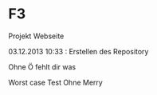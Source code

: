 F3
==

Projekt Webseite

03.12.2013 10:33 : Erstellen des Repository

Ohne Ö fehlt dir was

Worst case Test Ohne Merry

